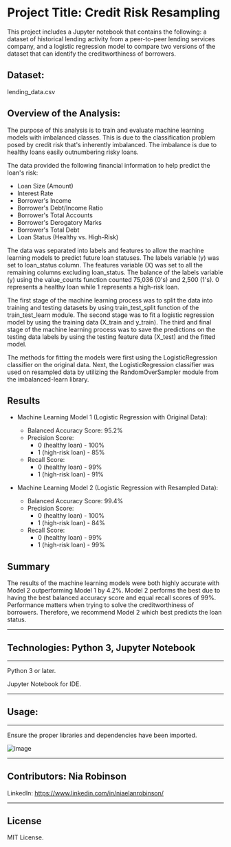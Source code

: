 # Project Title: Credit Risk Resampling

This project includes a Jupyter notebook that contains the following: a dataset of historical lending activity from a peer-to-peer lending services company, and a logistic regression model to compare two versions of the dataset that can identify the creditworthiness of borrowers.


Dataset:
---
lending_data.csv

Overview of the Analysis:
---

The purpose of this analysis is to train and evaluate machine learning models with imbalanced classes. This is due to the classification problem posed by credit risk that's inherently imbalanced. The imbalance is due to healthy loans easily outnumbering risky loans.

The data provided the following financial information to help predict the loan's risk:
* Loan Size (Amount)
* Interest Rate
* Borrower's Income
* Borrower's Debt/Income Ratio
* Borrower's Total Accounts
* Borrower's Derogatory Marks
* Borrower's Total Debt
* Loan Status (Healthy vs. High-Risk)

The data was separated into labels and features to allow the machine learning models to predict future loan statuses. The labels variable (y) was set to loan_status column. The features variable (X) was set to all the remaining columns excluding loan_status. The balance of the labels variable (y) using the value_counts function counted 75,036 (0's) and 2,500 (1's). 0 represents a healthy loan while 1 represents a high-risk loan.

The first stage of the machine learning process was to split the data into training and testing datasets by using train_test_split function of the train_test_learn module. The second stage was to fit a logistic regression model by using the training data (X_train and y_train). The third and final stage of the machine learning process was to save the predictions on the testing data labels by using the testing feature data (X_test) and the fitted model.

The methods for fitting the models were first using the LogisticRegression classifier on the original data. Next, the LogisticRegression classifier was used on resampled data by utilizing the RandomOverSampler module from the imbalanced-learn library. 

## Results
* Machine Learning Model 1 (Logistic Regression with Original Data):
    * Balanced Accuracy Score: 95.2%
    * Precision Score: 
        * 0 (healthy loan) - 100%
        * 1 (high-risk loan) - 85%
    * Recall Score:
        * 0 (healthy loan) - 99%
        * 1 (high-risk loan) - 91%    

* Machine Learning Model 2 (Logistic Regression with Resampled Data):
    * Balanced Accuracy Score: 99.4%
    * Precision Score: 
        * 0 (healthy loan) - 100%
        * 1 (high-risk loan) - 84%
    * Recall Score:
        * 0 (healthy loan) - 99%
        * 1 (high-risk loan) - 99% 

## Summary

The results of the machine learning models were both highly accurate with Model 2 outperforming Model 1 by 4.2%. Model 2 performs the best due to having the best balanced accuracy score and equal recall scores of 99%. Performance matters when trying to solve the creditworthiness of borrowers. Therefore, we recommend Model 2 which best predicts the loan status.

---

## Technologies: Python 3, Jupyter Notebook
---
Python 3 or later.

Jupyter Notebook for IDE.

---

## Usage:
---

Ensure the proper libraries and dependencies have been imported.

![image](https://user-images.githubusercontent.com/34729547/198850086-ac430401-0c32-442a-ae2b-1fffb9f8a3f8.png)


---

## Contributors: Nia Robinson

LinkedIn: https://www.linkedin.com/in/niaelanrobinson/

---

## License

MIT License.
